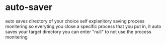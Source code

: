 # auto-saver
auto saves directory of your choice
self explanitory saving
process monitering so everyting you close a specific process that you put in, it auto saves your target directory
you can enter "null" to not use the process monitering